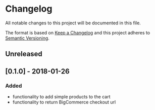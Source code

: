 # Changelog

All notable changes to this project will be documented in this file.

The format is based on [Keep a Changelog](http://keepachangelog.com/) and this project adheres to [Semantic Versioning](http://semver.org/).

## Unreleased

## [0.1.0] - 2018-01-26
### Added
- functionality to add simple products to the cart
- functionality to return BigCommerce checkout url
